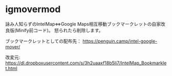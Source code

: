 # igmovermod
詠み人知らずのIntelMap⇔Google Maps相互移動ブックマークレットの自家改良版(Minify前コード)。
怒られたら削除します。

ブックマークレットとしての配布先：
https://penguin.camp/intel-google-mover/

改変元:
https://dl.dropboxusercontent.com/s/3h2uaaxf18b5li7/IntelMap_Bookmarklet.html
